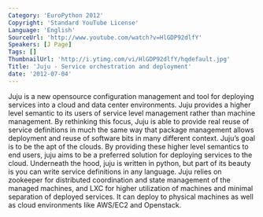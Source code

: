 ```yaml
---
Category: 'EuroPython 2012'
Copyright: 'Standard YouTube License'
Language: 'English'
SourceUrl: 'http://www.youtube.com/watch?v=HlGDP92dlfY'
Speakers: [J Page]
Tags: []
ThumbnailUrl: 'http://i.ytimg.com/vi/HlGDP92dlfY/hqdefault.jpg'
Title: 'Juju - Service orchestration and deployment'
date: '2012-07-04'
---
```

Juju is a new opensource configuration management and tool for deploying
services into a cloud and data center environments. Juju provides a higher
level semantic to its users of service level management rather than machine
management. By rethinking this focus, Juju is able to provide real reuse of
service definitions in much the same way that package management allows
deployment and reuse of software bits in many different context. Juju’s goal
is to be the apt of the clouds. By providing these higher level semantics to
end users, juju aims to be a preferred solution for deploying services to the
cloud. Underneath the hood, juju is written in python, but part of its beauty
is you can write service definitions in any language. Juju relies on zookeeper
for distributed coordination and state management of the managed machines, and
LXC for higher utilization of machines and minimal separation of deployed
services. It can deploy to physical machines as well as cloud environments
like AWS/EC2 and Openstack.
